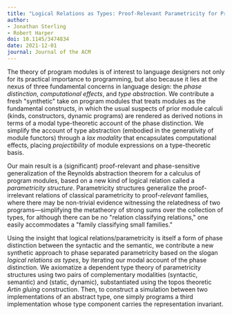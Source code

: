 ```yaml
---
title: "Logical Relations as Types: Proof-Relevant Parametricity for Program Modules"
author: 
- Jonathan Sterling
- Robert Harper
doi: 10.1145/3474834
date: 2021-12-01
journal: Journal of the ACM
---
```


The theory of program modules is of interest to language designers not only for its practical importance to programming, but also because it lies at the nexus of three fundamental concerns in language design: the *phase distinction*, *computational effects*, and *type abstraction*. We contribute a fresh "synthetic" take on program modules that treats modules as the fundamental constructs, in which the usual suspects of prior module calculi (kinds, constructors, dynamic programs) are rendered as derived notions in terms of a modal type-theoretic account of the phase distinction. We simplify the account of type abstraction (embodied in the generativity of module functors) through a *lax modality* that encapsulates computational effects, placing *projectibility* of module expressions on a type-theoretic basis. 

Our main result is a (significant) proof-relevant and phase-sensitive generalization of the Reynolds abstraction theorem for a calculus of program modules, based on a new kind of logical relation called a *parametricity structure*. Parametricity structures generalize the proof-irrelevant relations of classical parametricity to proof-*relevant* families, where there may be non-trivial evidence witnessing the relatedness of two programs—simplifying the metatheory of strong sums over the collection of types, for although there can be no "relation classifying relations," one easily accommodates a "family classifying small families."

Using the insight that logical relations/parametricity is itself a form of phase distinction between the syntactic and the semantic, we contribute a new synthetic approach to phase separated parametricity based on the slogan *logical relations as types*, by iterating our modal account of the phase distinction. We axiomatize a dependent type theory of parametricity structures using two pairs of complementary modalities (syntactic, semantic) and (static, dynamic), substantiated using the topos theoretic *Artin gluing* construction. Then, to construct a simulation between two implementations of an abstract type, one simply programs a third implementation whose type component carries the representation invariant. 
